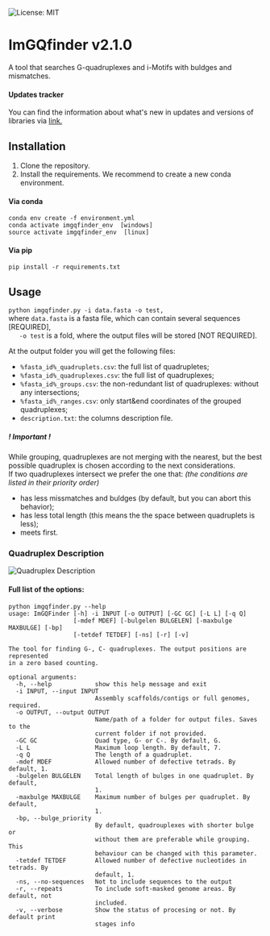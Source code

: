 ![License: MIT](https://img.shields.io/badge/License-MIT-blue.svg)
# ImGQfinder v2.1.0
A tool that searches G-quadruplexes and i-Motifs with buldges and mismatches.

#### Updates tracker
You can find the information about what's new in updates and versions of libraries via [link.](https://github.com/PollyTikhonova/ImGQfinder/blob/master/version_tracker.md)

## Installation
1. Clone the repository. 
2. Install the requirements. We recommend to create a new conda environment.

#### Via conda
```
conda env create -f environment.yml
conda activate imgqfinder_env  [windows]
source activate imgqfinder_env  [linux]
```
#### Via pip
```
pip install -r requirements.txt
```


## Usage
```python imgqfinder.py -i data.fasta -o test,```\
where ```data.fasta``` is a fasta file, which can contain several sequences [REQUIRED],\
```   -o test``` is a fold, where the output files will be stored [NOT REQUIRED].
    
At the output folder you will get the following files:
 - `%fasta_id%_quadruplets.csv`: the full list of quadrupletes;
 - `%fasta_id%_quadruplexes.csv`: the full list of quadruplexes;
 - `%fasta_id%_groups.csv`: the non-redundant list of quadruplexes: without any intersections;
 - `%fasta_id%_ranges.csv`: only start&end coordinates of the grouped quadruplexes;
 - `description.txt`: the columns description file.
 
 ##### ! Important !
While grouping, quadruplexes are not merging with the nearest, but the best possible quadruplex is chosen according to the next considerations. \
If two quadruplexes intersect we prefer the one that: *(the conditions are listed in their priority order)*
 - has less missmatches and buldges (by default, but you can abort this behavior);
 - has less total length (this means the the space between quadruplets is less);
 - meets first.
    
    
### Quadruplex Description
![Quadruplex Description](https://github.com/PollyTikhonova/ImGQfinder/raw/master/ImGQfinder_scheme.png)
 

#### Full list of the options:
```
python imgqfinder.py --help                     
usage: ImGQFinder [-h] -i INPUT [-o OUTPUT] [-GC GC] [-L L] [-q Q]
                  [-mdef MDEF] [-bulgelen BULGELEN] [-maxbulge MAXBULGE] [-bp]
                  [-tetdef TETDEF] [-ns] [-r] [-v]

The tool for finding G-, C- quadruplexes. The output positions are represented
in a zero based counting.

optional arguments:
  -h, --help            show this help message and exit
  -i INPUT, --input INPUT
                        Assembly scaffolds/contigs or full genomes, required.
  -o OUTPUT, --output OUTPUT
                        Name/path of a folder for output files. Saves to the
                        current folder if not provided.
  -GC GC                Quad type, G- or C-. By default, G.
  -L L                  Maximum loop length. By default, 7.
  -q Q                  The length of a quadruplet.
  -mdef MDEF            Allowed number of defective tetrads. By default, 1.
  -bulgelen BULGELEN    Total length of bulges in one quadruplet. By default,
                        1.
  -maxbulge MAXBULGE    Maximum number of bulges per quadruplet. By default,
                        1.
  -bp, --bulge_priority
                        By default, quadrouplexes with shorter bulge or
                        without them are preferable while grouping. This
                        behaviour can be changed with this parameter.
  -tetdef TETDEF        Allowed number of defective nucleotides in tetrads. By
                        default, 1.
  -ns, --no-sequences   Not to include sequences to the output
  -r, --repeats         To include soft-masked genome areas. By default, not
                        included.
  -v, --verbose         Show the status of procesing or not. By default print
                        stages info
```
